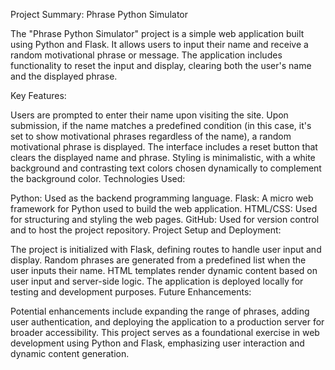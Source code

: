 Project Summary: Phrase Python Simulator

The "Phrase Python Simulator" project is a simple web application built using Python and Flask. It allows users to input their name and receive a random motivational phrase or message. The application includes functionality to reset the input and display, clearing both the user's name and the displayed phrase.

Key Features:

Users are prompted to enter their name upon visiting the site.
Upon submission, if the name matches a predefined condition (in this case, it's set to show motivational phrases regardless of the name), a random motivational phrase is displayed.
The interface includes a reset button that clears the displayed name and phrase.
Styling is minimalistic, with a white background and contrasting text colors chosen dynamically to complement the background color.
Technologies Used:

Python: Used as the backend programming language.
Flask: A micro web framework for Python used to build the web application.
HTML/CSS: Used for structuring and styling the web pages.
GitHub: Used for version control and to host the project repository.
Project Setup and Deployment:

The project is initialized with Flask, defining routes to handle user input and display.
Random phrases are generated from a predefined list when the user inputs their name.
HTML templates render dynamic content based on user input and server-side logic.
The application is deployed locally for testing and development purposes.
Future Enhancements:

Potential enhancements include expanding the range of phrases, adding user authentication, and deploying the application to a production server for broader accessibility.
This project serves as a foundational exercise in web development using Python and Flask, emphasizing user interaction and dynamic content generation.

